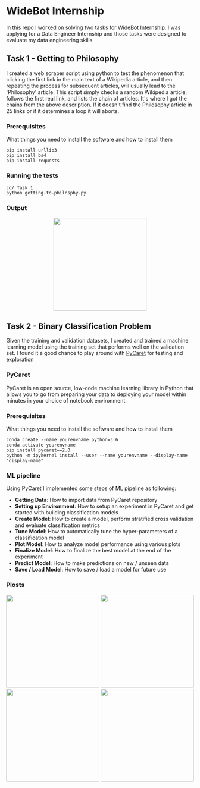 # WideBot Internship
In this repo I worked on solving two tasks for [WideBot Internship](https://widebot.net/). I was applying for a Data Engineer Internship and those tasks were designed to evaluate my data engineering skills.

## Task 1 - Getting to Philosophy

I created a web scraper script using python to test the phenomenon that clicking the first link in the main text of a Wikipedia article, and then repeating the process for subsequent articles, will usually lead to the 'Philosophy' article. This script simply checks a random Wikipedia article, follows the first real link, and lists the chain of articles. It's where I got the chains from the above description. If it doesn't find the Philosophy article in 25 links or if it determines a loop it will aborts.

### Prerequisites

What things you need to install the software and how to install them

```
pip install urllib3
pip install bs4
pip install requests
```

### Running the tests

```
cd/ Task 1 
python getting-to-philosphy.py 
```

### Output

<p align="center">
    <img src="https://raw.githubusercontent.com/MoAmrYehia/WideBot_Internship_Task/master/res/0.png"
        width = "250" 
        height= "250">
</p>

## Task 2 - Binary Classification Problem

Given the training and validation datasets, I created and trained a machine learning model using the training set that performs well on the validation set. I found it a good chance to play around with [PyCaret](https://pycaret.org/) for testing and exploration 

### PyCaret
PyCaret is an open source, low-code machine learning library in Python that allows you to go from preparing your data to deploying your model within minutes in your choice of notebook environment.

### Prerequisites

What things you need to install the software and how to install them

```
conda create --name yourenvname python=3.6
conda activate yourenvname
pip install pycaret==2.0
python -m ipykernel install --user --name yourenvname --display-name "display-name"
```
### ML pipeline 
Using PyCaret I implemented some steps of ML pipeline as following:

* **Getting Data**: How to import data from PyCaret repository
* **Setting up Environment**: How to setup an experiment in PyCaret and get started with building classification models
* **Create Model**: How to create a model, perform stratified cross validation and evaluate classification metrics
* **Tune Model**: How to automatically tune the hyper-parameters of a classification model
* **Plot Model**: How to analyze model performance using various plots
* **Finalize Model**: How to finalize the best model at the end of the experiment
* **Predict Model**: How to make predictions on new / unseen data
* **Save / Load Model**: How to save / load a model for future use


### Plosts

<p>
    <img src="https://raw.githubusercontent.com/MoAmrYehia/WideBot_Internship_Task/master/res/1.png"
        width = "250" 
        height= "250">
    <img src="https://raw.githubusercontent.com/MoAmrYehia/WideBot_Internship_Task/master/res/2.png"
        width = "250" 
        height= "250">
      <img src="https://raw.githubusercontent.com/MoAmrYehia/WideBot_Internship_Task/master/res/3.png"
        width = "250" 
        height= "250">
      <img src="https://raw.githubusercontent.com/MoAmrYehia/WideBot_Internship_Task/master/res/4.png"
        width = "250" 
        height= "250">
</p>
